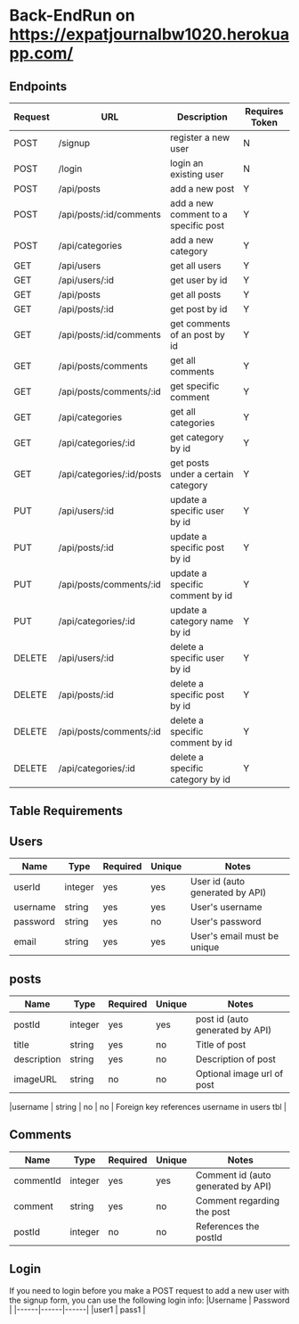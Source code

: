 # Back-EndRun on https://expatjournalbw1020.herokuapp.com/
## **Endpoints**

| Request | URL | Description | Requires Token |
|----------|----------|----------|----------|
|POST | /signup | register a new user | N |
|POST | /login | login an existing user | N |
|POST | /api/posts | add a new post | Y |
|POST | /api/posts/:id/comments | add a new comment to a specific post | Y|
|POST | /api/categories | add a new category | Y |
|GET | /api/users | get all users | Y |
|GET | /api/users/:id | get  user by id | Y |
|GET | /api/posts | get all posts | Y |
|GET | /api/posts/:id | get post by id | Y |
|GET | /api/posts/:id/comments | get comments of an post by id | Y|
|GET | /api/posts/comments | get all comments | Y |
|GET | /api/posts/comments/:id | get specific comment | Y |
|GET | /api/categories | get all categories | Y |
|GET | /api/categories/:id | get category by id | Y |
|GET | /api/categories/:id/posts | get posts under a certain category | Y |
|PUT | /api/users/:id | update a specific user by id | Y |
|PUT | /api/posts/:id | update a specific post by id | Y|
|PUT | /api/posts/comments/:id | update a specific comment by id | Y |
|PUT | /api/categories/:id | update a category name by id | Y |
|DELETE | /api/users/:id | delete a specific user by id | Y |
|DELETE | /api/posts/:id | delete a specific post by id | Y |
|DELETE | /api/posts/comments/:id | delete a specific comment by id | Y |
|DELETE | /api/categories/:id | delete a specific category by id | Y |

## **Table Requirements**

## **Users**
|Name | Type | Required | Unique | Notes |
|------|------|------|------|------|
| userId | integer | yes | yes | User id (auto generated by API) |
|username | string | yes | yes | User's username |
|password | string | yes | no| User's password |
|email | string | yes | yes | User's email must be unique|



## **posts**
|Name | Type | Required | Unique | Notes |
|------|------|------|------|------|
| postId | integer | yes | yes | post id (auto generated by API)|
|title | string | yes | no | Title of post |
|description | string | yes | no | Description of post |
|imageURL | string | no | no | Optional image url of post |

|username | string | no | no | Foreign key references username in users tbl |

## **Comments**
|Name | Type | Required | Unique | Notes |
|------|------|------|------|------|
|commentId | integer | yes | yes | Comment id (auto generated by API)|
|comment | string | yes | no | Comment regarding the post |
|postId | integer | no | no | References the postId |

## **Login**
If you need to login before you make a POST request to add a new user with the signup form, you can use the following login info:
|Username | Password |
|------|------|------|
|user1 | pass1 | 